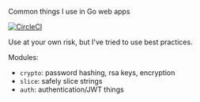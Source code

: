 Common things I use in Go web apps

[![CircleCI](https://circleci.com/gh/tizz98/eli/tree/master.svg?style=svg)](https://circleci.com/gh/tizz98/eli/tree/master)

Use at your own risk, but I've tried to use best practices.

Modules:
- `crypto`: password hashing, rsa keys, encryption
- `slice`: safely slice strings
- `auth`: authentication/JWT things
